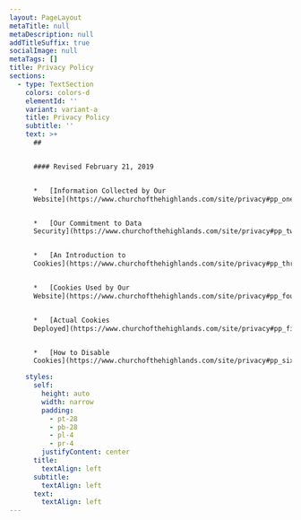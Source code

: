 ```yaml
---
layout: PageLayout
metaTitle: null
metaDescription: null
addTitleSuffix: true
socialImage: null
metaTags: []
title: Privacy Policy
sections:
  - type: TextSection
    colors: colors-d
    elementId: ''
    variant: variant-a
    title: Privacy Policy
    subtitle: ''
    text: >+
      ##


      #### Revised February 21, 2019


      *   [Information Collected by Our
      Website](https://www.churchofthehighlands.com/site/privacy#pp_one)


      *   [Our Commitment to Data
      Security](https://www.churchofthehighlands.com/site/privacy#pp_two)


      *   [An Introduction to
      Cookies](https://www.churchofthehighlands.com/site/privacy#pp_three)


      *   [Cookies Used by Our
      Website](https://www.churchofthehighlands.com/site/privacy#pp_four)


      *   [Actual Cookies
      Deployed](https://www.churchofthehighlands.com/site/privacy#pp_five)


      *   [How to Disable
      Cookies](https://www.churchofthehighlands.com/site/privacy#pp_six)

    styles:
      self:
        height: auto
        width: narrow
        padding:
          - pt-28
          - pb-28
          - pl-4
          - pr-4
        justifyContent: center
      title:
        textAlign: left
      subtitle:
        textAlign: left
      text:
        textAlign: left
---
```

